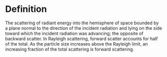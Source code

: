 # Definition

The scattering of radiant energy into the hemisphere of space bounded by
a plane normal to the direction of the incident radiation and lying on
the side toward which the incident radiation was advancing; the opposite
of backward scatter. In Rayleigh scattering, forward scatter accounts
for half of the total. As the particle size increases above the Rayleigh
limit, an increasing fraction of the total scattering is forward
scattering.
